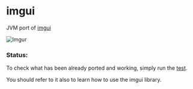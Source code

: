 # imgui

JVM port of [imgui](https://github.com/ocornut/imgui)

![Imgur](http://i.imgur.com/0tsoWEP.png)

### Status:

To check what has been already ported and working, simply run the [test](https://github.com/kotlin-graphics/imgui/blob/master/src/test/kotlin/imgui/test.kt).

You should refer to it also to learn how to use the imgui library.
